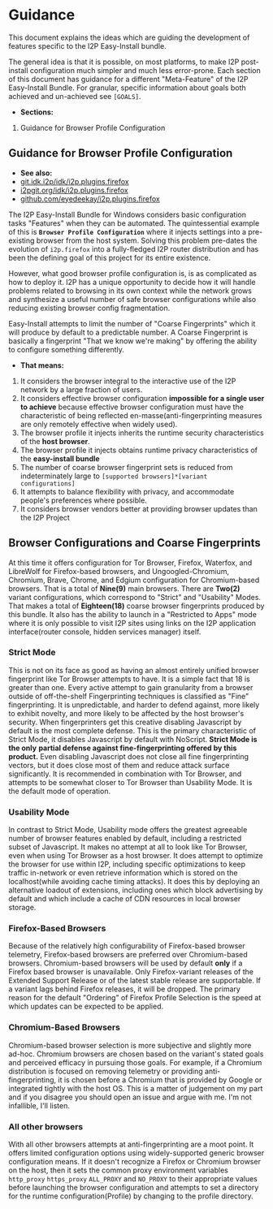 Guidance
========

This document explains the ideas which are guiding the development of
features specific to the I2P Easy-Install bundle.

The general idea is that it is possible, on most platforms, to make I2P
post-install configuration much simpler and much less error-prone. Each
section of this document has guidance for a different "Meta-Feature" of
the I2P Easy-Install Bundle. For granular, specific information about
goals both achieved and un-achieved see `[GOALS]`.

- **Sections:**

1. Guidance for Browser Profile Configuration

Guidance for Browser Profile Configuration
------------------------------------------

- **See also:**
- [git.idk.i2p/idk/i2p.plugins.firefox](http://git.idk.i2p/idk/i2p.plugins.firefox)
- [i2pgit.org/idk/i2p.plugins.firefox](https://i2pgit.org/idk/i2p.plugins.firefox)
- [github.com/eyedeekay/i2p.plugins.firefox](https://github.com/eyedeekay/i2p.plugins.firefox)

The I2P Easy-Install Bundle for Windows considers basic configuration tasks
"Features" when they can be automated. The quintessential example of this
is **``Browser Profile Configuration``** where it injects settings into a
pre-existing browser from the host system. Solving this problem pre-dates
the evolution of `i2p.firefox` into a fully-fledged I2P router distribution
and has been the defining goal of this project for its entire existence.

However, what good browser profile configuration is, is as complicated as
how to deploy it. I2P has a unique opportunity to decide how it will handle
problems related to browsing in its own context while the network grows
and synthesize a useful number of safe browser configurations while also
reducing existing browser config fragmentation.

Easy-Install attempts to limit the number of "Coarse Fingerprints" which it will
produce by default to a predictable number. A Coarse Fingerprint is basically
a fingerprint "That we know we're making" by offering the ability to configure
something differently.

- **That means:**

1. It considers the browser integral to the interactive use of the I2P network by a large fraction of users.
2. It considers effective browser configuration **impossible for a single user to achieve** because effective browser configuration must have the characteristic of being reflected en-masse(anti-fingerprinting measures are only remotely effective when widely used).
3. The browser profile it injects inherits the runtime security characteristics of the **host browser**.
4. The browser profile it injects obtains runtime privacy characteristics of the **easy-install bundle**
5. The number of coarse browser fingerprint sets is reduced from indeterminately large to `[supported browsers]*[variant configurations]`
6. It attempts to balance flexibility with privacy, and accommodate people's preferences where possible.
7. It considers browser vendors better at providing browser updates than the I2P Project

Browser Configurations and Coarse Fingerprints
----------------------------------------------

At this time it offers configuration for Tor Browser, Firefox, Waterfox, and
LibreWolf for Firefox-based browsers, and Ungoogled-Chromium, Chromium, Brave,
Chrome, and Edgium configuration for Chromium-based browsers. That is a total
of **Nine(9)** main browsers. There are **Two(2)** variant configurations,
which correspond to "Strict" and "Usability" Modes. That makes a total of
**Eighteen(18)** coarse browser fingerprints produced by this bundle. It also
has the ability to launch in a "Restricted to Apps" mode where it is only
possible to visit I2P sites using links on the I2P application interface(router
console, hidden services manager) itself.

### Strict Mode

This is not on its face as good as having an almost entirely unified browser
fingerprint like Tor Browser attempts to have. It is a simple fact that 18
is greater than one. Every active attempt to gain granularity from a browser
outside of off-the-shelf Fingerprinting techniques is classified as "Fine"
fingerprinting. It is unpredictable, and harder to defend against, more likely
to exhibit novelty, and more likely to be affected by the host browser's
security. When fingerprinters get this creative disabling Javascript by default
is the most complete defense. This is the primary characteristic of Strict Mode,
it disables Javascript by default with NoScript. **Strict Mode is the only**
**partial defense against fine-fingerprinting offered by this product.** Even
disabling Javascript does not close all fine fingerprinting vectors, but it
does close most of them and reduce attack surface significantly. It is recommended
in combination with Tor Browser, and attempts to be somewhat closer to Tor Browser
than Usability Mode. It is the default mode of operation.

### Usability Mode

In contrast to Strict Mode, Usability mode offers the greatest agreeable number
of browser features enabled by default, including a restricted subset of Javascript.
It makes no attempt at all to look like Tor Browser, even when using Tor Browser
as a host browser. It does attempt to optimize the browser for use within I2P, including
specific optimizations to keep traffic in-network or even retrieve information which is
stored on the localhost(while avoiding cache timing attacks). It does this by deploying
an alternative loadout of extensions, including ones which block advertising by default
and which include a cache of CDN resources in local browser storage.

### Firefox-Based Browsers

Because of the relatively high configurability of Firefox-based browser
telemetry, Firefox-based browsers are preferred over Chromium-based browsers.
Chromium-based browsers will be used by default **only** if a Firefox based
browser is unavailable. Only Firefox-variant releases of the Extended Support
Release or of the latest stable release are supportable. If a variant lags
behind Firefox releases, it will be dropped. The primary reason for the default
"Ordering" of Firefox Profile Selection is the speed at which updates can be
expected to be applied.

### Chromium-Based Browsers

Chromium-based browser selection is more subjective and slightly more ad-hoc.
Chromium browsers are chosen based on the variant's stated goals and perceived
efficacy in pursuing those goals. For example, if a Chromium distribution is
focused on removing telemetry or providing anti-fingerprinting, it is chosen
before a Chromium that is provided by Google or integrated tightly with the
host OS. This is a matter of judgement on my part and if you disagree you should
open an issue and argue with me. I'm not infallible, I'll listen.

### All other browsers

With all other browsers attempts at anti-fingerprinting are a moot point. It offers
limited configuration options using widely-supported generic browser configuration
means. If it doesn't recognize a Firefox or Chromium browser on the host, then it
sets the common proxy environment variables `http_proxy` `https_proxy` `ALL_PROXY`
and `NO_PROXY` to their appropriate values before launching the browser configuration
and attempts to set a directory for the runtime configuration(Profile) by changing
to the profile directory.
